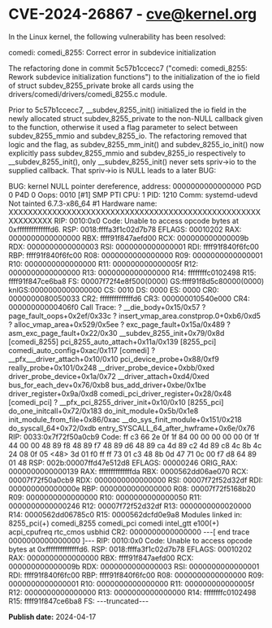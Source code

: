 # CVE-2024-26867 - cve@kernel.org

In the Linux kernel, the following vulnerability has been resolved:

comedi: comedi_8255: Correct error in subdevice initialization

The refactoring done in commit 5c57b1ccecc7 ("comedi: comedi_8255: Rework
subdevice initialization functions") to the initialization of the io
field of struct subdev_8255_private broke all cards using the
drivers/comedi/drivers/comedi_8255.c module.

Prior to 5c57b1ccecc7, __subdev_8255_init() initialized the io field
in the newly allocated struct subdev_8255_private to the non-NULL
callback given to the function, otherwise it used a flag parameter to
select between subdev_8255_mmio and subdev_8255_io. The refactoring
removed that logic and the flag, as subdev_8255_mm_init() and
subdev_8255_io_init() now explicitly pass subdev_8255_mmio and
subdev_8255_io respectively to __subdev_8255_init(), only
__subdev_8255_init() never sets spriv->io to the supplied
callback. That spriv->io is NULL leads to a later BUG:

BUG: kernel NULL pointer dereference, address: 0000000000000000
PGD 0 P4D 0
Oops: 0010 [#1] SMP PTI
CPU: 1 PID: 1210 Comm: systemd-udevd Not tainted 6.7.3-x86_64 #1
Hardware name: XXXXXXXXXXXXXXXXXXXXXXXXXXXXXXXXXXXXXXXXXXXXXXXXXXXXXXXXXXXXX
RIP: 0010:0x0
Code: Unable to access opcode bytes at 0xffffffffffffffd6.
RSP: 0018:ffffa3f1c02d7b78 EFLAGS: 00010202
RAX: 0000000000000000 RBX: ffff91f847aefd00 RCX: 000000000000009b
RDX: 0000000000000003 RSI: 0000000000000001 RDI: ffff91f840f6fc00
RBP: ffff91f840f6fc00 R08: 0000000000000000 R09: 0000000000000001
R10: 0000000000000000 R11: 000000000000005f R12: 0000000000000000
R13: 0000000000000000 R14: ffffffffc0102498 R15: ffff91f847ce6ba8
FS:  00007f72f4e8f500(0000) GS:ffff91f8d5c80000(0000) knlGS:0000000000000000
CS:  0010 DS: 0000 ES: 0000 CR0: 0000000080050033
CR2: ffffffffffffffd6 CR3: 000000010540e000 CR4: 00000000000406f0
Call Trace:
 <TASK>
 ? __die_body+0x15/0x57
 ? page_fault_oops+0x2ef/0x33c
 ? insert_vmap_area.constprop.0+0xb6/0xd5
 ? alloc_vmap_area+0x529/0x5ee
 ? exc_page_fault+0x15a/0x489
 ? asm_exc_page_fault+0x22/0x30
 __subdev_8255_init+0x79/0x8d [comedi_8255]
 pci_8255_auto_attach+0x11a/0x139 [8255_pci]
 comedi_auto_config+0xac/0x117 [comedi]
 ? __pfx___driver_attach+0x10/0x10
 pci_device_probe+0x88/0xf9
 really_probe+0x101/0x248
 __driver_probe_device+0xbb/0xed
 driver_probe_device+0x1a/0x72
 __driver_attach+0xd4/0xed
 bus_for_each_dev+0x76/0xb8
 bus_add_driver+0xbe/0x1be
 driver_register+0x9a/0xd8
 comedi_pci_driver_register+0x28/0x48 [comedi_pci]
 ? __pfx_pci_8255_driver_init+0x10/0x10 [8255_pci]
 do_one_initcall+0x72/0x183
 do_init_module+0x5b/0x1e8
 init_module_from_file+0x86/0xac
 __do_sys_finit_module+0x151/0x218
 do_syscall_64+0x72/0xdb
 entry_SYSCALL_64_after_hwframe+0x6e/0x76
RIP: 0033:0x7f72f50a0cb9
Code: ff c3 66 2e 0f 1f 84 00 00 00 00 00 0f 1f 44 00 00 48 89 f8 48 89 f7 48 89 d6 48 89 ca 4d 89 c2 4d 89 c8 4c 8b 4c 24 08 0f 05 <48> 3d 01 f0 ff ff 73 01 c3 48 8b 0d 47 71 0c 00 f7 d8 64 89 01 48
RSP: 002b:00007ffd47e512d8 EFLAGS: 00000246 ORIG_RAX: 0000000000000139
RAX: ffffffffffffffda RBX: 0000562dd06ae070 RCX: 00007f72f50a0cb9
RDX: 0000000000000000 RSI: 00007f72f52d32df RDI: 000000000000000e
RBP: 0000000000000000 R08: 00007f72f5168b20 R09: 0000000000000000
R10: 0000000000000050 R11: 0000000000000246 R12: 00007f72f52d32df
R13: 0000000000020000 R14: 0000562dd06785c0 R15: 0000562dcfd0e9a8
 </TASK>
Modules linked in: 8255_pci(+) comedi_8255 comedi_pci comedi intel_gtt e100(+) acpi_cpufreq rtc_cmos usbhid
CR2: 0000000000000000
---[ end trace 0000000000000000 ]---
RIP: 0010:0x0
Code: Unable to access opcode bytes at 0xffffffffffffffd6.
RSP: 0018:ffffa3f1c02d7b78 EFLAGS: 00010202
RAX: 0000000000000000 RBX: ffff91f847aefd00 RCX: 000000000000009b
RDX: 0000000000000003 RSI: 0000000000000001 RDI: ffff91f840f6fc00
RBP: ffff91f840f6fc00 R08: 0000000000000000 R09: 0000000000000001
R10: 0000000000000000 R11: 000000000000005f R12: 0000000000000000
R13: 0000000000000000 R14: ffffffffc0102498 R15: ffff91f847ce6ba8
FS: 
---truncated---

**Publish date:** 2024-04-17
